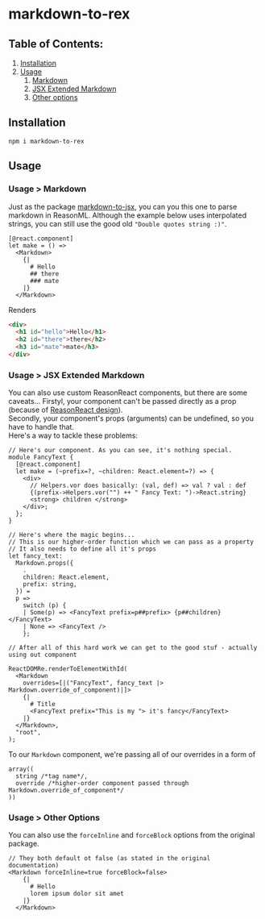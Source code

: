 # markdown-to-rex

## Table of Contents:

1. [Installation](#inst)
1. [Usage](#us)
   1. [Markdown](#us-mark)
   1. [JSX Extended Markdown](#us-mark-ext)
   1. [Other options](#us-ops)

## <div id="inst"> Installation

`npm i markdown-to-rex`

## <div id="us"> Usage

### <div id="us-mark"> Usage > Markdown

Just as the package [markdown-to-jsx](https://www.npmjs.com/package/markdown-to-jsx), you can you this one to parse markdown in ReasonML. Although the example below uses interpolated strings, you can still use the good old `"Double quotes string :)"`.

```reasonml
[@react.component]
let make = () =>
  <Markdown>
    {|
      # Hello
      ## there
      ### mate
    |}
  </Markdown>
```

Renders
```html
<div>
  <h1 id="hello">Hello</h1>
  <h2 id="there">there</h2>
  <h3 id="mate">mate</h3>
</div>
```

### <div id="us-mark-ext"> Usage > JSX Extended Markdown

You can also use custom ReasonReact components, but there are some caveats...
Firstyl, your component can't be passed directly as a prop (because of [ReasonReact design](https://reasonml.github.io/reason-react/docs/en/component-as-prop)).<br/>
Secondly, your component's props (arguments) can be undefined, so you have to handle that.<br/>
Here's a way to tackle these problems:
```reasonml
// Here's our component. As you can see, it's nothing special.
module FancyText {
  [@react.component]
  let make = (~prefix=?, ~children: React.element=?) => {
    <div>
      // Helpers.vor does basically: (val, def) => val ? val : def
      {(prefix->Helpers.vor("") ++ " Fancy Text: ")->React.string}
      <strong> children </strong>
    </div>;
  };
}

// Here's where the magic begins...
// This is our higher-order function which we can pass as a property
// It also needs to define all it's props
let fancy_text:
  Markdown.props({
    .
    children: React.element,
    prefix: string,
  }) =
  p =>
    switch (p) {
    | Some(p) => <FancyText prefix=p##prefix> {p##children} </FancyText>
    | None => <FancyText />
    };

// After all of this hard work we can get to the good stuf - actually using out component

ReactDOMRe.renderToElementWithId(
  <Markdown
    overrides=[|("FancyText", fancy_text |> Markdown.override_of_component)|]>
    {|
      # Title
      <FancyText prefix="This is my "> it's fancy</FancyText>
    |}
  </Markdown>,
  "root",
);
```
To our `Markdown` component, we're passing all of our overrides in a form of 
```reasonml
array((
  string /*tag name*/, 
  override /*higher-order component passed through Markdown.override_of_component*/
))
```

### <div id="us-ops"> Usage > Other Options
You can also use the `forceInline` and `forceBlock` options from the original package.
```reasonml
// They both default ot false (as stated in the original documentation)
<Markdown forceInline=true forceBlock=false>
    {|
      # Hello
      lorem ipsum dolor sit amet
    |}
  </Markdown>
```